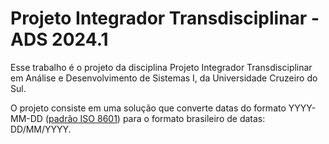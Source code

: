 # Projeto Integrador Transdisciplinar - ADS 2024.1

Esse trabalho é o projeto da disciplina Projeto Integrador Transdisciplinar em Análise e
Desenvolvimento de Sistemas I, da Universidade Cruzeiro do Sul.

O projeto consiste em uma solução que converte datas do formato YYYY-MM-DD ([padrão ISO 8601](https://pt.wikipedia.org/wiki/ISO_8601)) para o formato brasileiro de datas: DD/MM/YYYY.
